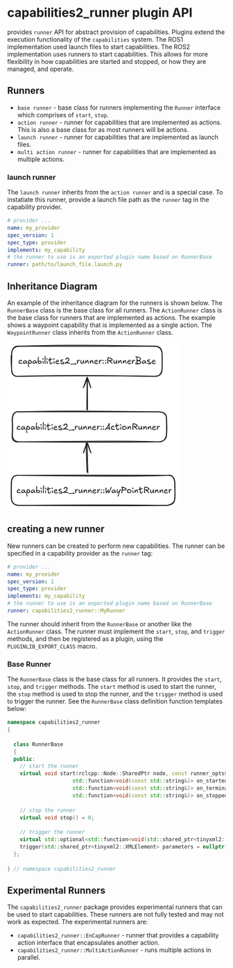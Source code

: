 # capabilities2_runner plugin API

provides `runner` API for abstract provision of capabilities. Plugins extend the execution functionality of the `capabilities` system. The ROS1 implementation used launch files to start capabilities. The ROS2 implementation uses runners to start capabilities. This allows for more flexibility in how capabilities are started and stopped, or how they are managed, and operate.

## Runners

- `base runner` - base class for runners implementing the `Runner` interface which comprises of `start`, `stop`.
- `action runner` - runner for capabilities that are implemented as actions. This is also a base class for as most runners will be actions.
- `launch runner` - runner for capabilities that are implemented as launch files.
- `multi action runner` - runner for capabilities that are implemented as multiple actions.

### launch runner

The `launch runner` inherits from the `action runner` and is a special case. To instatiate this runner, provide a launch file path as the `runner` tag in the capability provider.

```yaml
# provider ...
name: my_provider
spec_version: 1
spec_type: provider
implements: my_capability
# the runner to use is an exported plugin name based on RunnerBase
runner: path/to/launch_file.launch.py
```

## Inheritance Diagram

An example of the inheritance diagram for the runners is shown below. The `RunnerBase` class is the base class for all runners. The `ActionRunner` class is the base class for runners that are implemented as actions. The example shows a waypoint capability that is implemented as a single action. The `WaypointRunner` class inherits from the `ActionRunner` class.

![inheritance diagram](./docs/images/inheritance-diagram.png)

## creating a new runner

New runners can be created to perform new capabilities. The runner can be specified in a capability provider as the `runner` tag:

```yaml
# provider ...
name: my_provider
spec_version: 1
spec_type: provider
implements: my_capability
# the runner to use is an exported plugin name based on RunnerBase
runner: capabilities2_runner::MyRunner
```

The runner should inherit from the `RunnerBase` or another like the `ActionRunner` class. The runner must implement the `start`, `stop`, and `trigger` methods, and then be registered as a plugin, using the `PLUGINLIB_EXPORT_CLASS` macro.

### Base Runner

The `RunnerBase` class is the base class for all runners. It provides the `start`, `stop`, and `trigger` methods. The `start` method is used to start the runner, the `stop` method is used to stop the runner, and the `trigger` method is used to trigger the runner. See the `RunnerBase` class definition function templates below:

```cpp
namespace capabilities2_runner
{

  class RunnerBase
  {
  public:
    // start the runner
    virtual void start(rclcpp::Node::SharedPtr node, const runner_opts& run_config,
                     std::function<void(const std::string&)> on_started = nullptr,
                     std::function<void(const std::string&)> on_terminated = nullptr,
                     std::function<void(const std::string&)> on_stopped = nullptr) = 0;

    // stop the runner
    virtual void stop() = 0;

    // trigger the runner
    virtual std::optional<std::function<void(std::shared_ptr<tinyxml2::XMLElement>)>>
    trigger(std::shared_ptr<tinyxml2::XMLElement> parameters = nullptr) = 0;
  };

} // namespace capabilities2_runner
```

## Experimental Runners

The `capabilities2_runner` package provides experimental runners that can be used to start capabilities. These runners are not fully tested and may not work as expected. The experimental runners are:

- `capabilities2_runner::EnCapRunner` - runner that provides a capability action interface that encapsulates another action.
- `capabilities2_runner::MultiActionRunner` - runs multiple actions in parallel.
